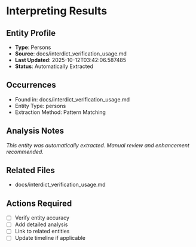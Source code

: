 # Interpreting Results

## Entity Profile
- **Type**: Persons
- **Source**: docs/interdict_verification_usage.md
- **Last Updated**: 2025-10-12T03:42:06.587485
- **Status**: Automatically Extracted

## Occurrences
- Found in: docs/interdict_verification_usage.md
- Entity Type: persons
- Extraction Method: Pattern Matching

## Analysis Notes
*This entity was automatically extracted. Manual review and enhancement recommended.*

## Related Files
- docs/interdict_verification_usage.md

## Actions Required
- [ ] Verify entity accuracy
- [ ] Add detailed analysis
- [ ] Link to related entities
- [ ] Update timeline if applicable
